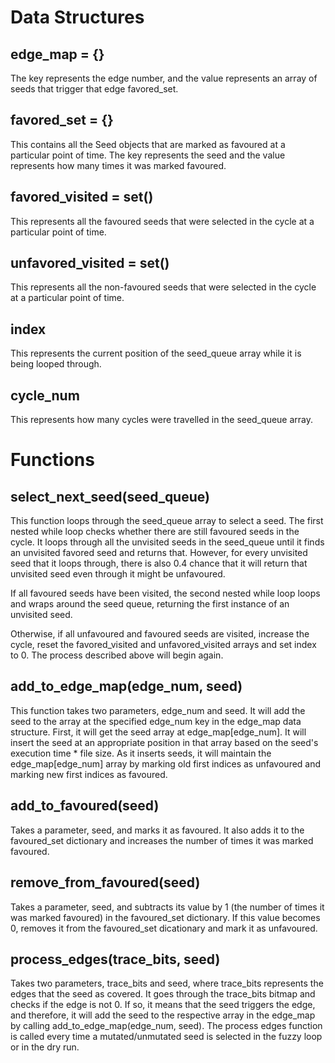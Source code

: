 # Data Structures

## edge_map = {}
The key represents the edge number, and the value represents an array of seeds that trigger that edge
favored_set.

## favored_set = {}
This contains all the Seed objects that are marked as favoured at a particular point of time.
The key represents the seed and the value represents how many times it was marked favoured.

## favored_visited = set()
This represents all the favoured seeds that were selected in the cycle at a particular point of time.

## unfavored_visited = set()
This represents all the non-favoured seeds that were selected in the cycle at a particular point of time.

## index
This represents the current position of the seed_queue array while it is being looped through.

## cycle_num
This represents how many cycles were travelled in the seed_queue array.

# Functions

## select_next_seed(seed_queue)
This function loops through the seed_queue array to select a seed. The first nested while loop checks whether there are still
favoured seeds in the cycle. It loops through all the unvisited seeds in the seed_queue until it finds an unvisited favored seed and returns that.
However, for every unvisited seed that it loops through, there is also 0.4 chance that it will return that unvisited seed even
through it might be unfavoured.

If all favoured seeds have been visited, the second nested while loop loops and wraps around the seed queue, returning the first instance
of an unvisited seed.

Otherwise, if all unfavoured and favoured seeds are visited, increase the cycle, reset the favored_visited and unfavored_visited arrays
and set index to 0. The process described above will begin again.

## add_to_edge_map(edge_num, seed)
This function takes two parameters, edge_num and seed. It will add the seed to the array at the specified edge_num key in the edge_map data structure.
First, it will get the seed array at edge_map[edge_num]. It will insert the seed at an appropriate position in that array based on the seed's
execution time * file size. As it inserts seeds, it will maintain the edge_map[edge_num] array by marking old first indices as unfavoured
and marking new first indices as favoured.

## add_to_favoured(seed)
Takes a parameter, seed, and marks it as favoured. It also adds it to the favoured_set dictionary and increases the number of times it was marked favoured.

## remove_from_favoured(seed)
Takes a parameter, seed, and subtracts its value by 1 (the number of times it was marked favoured) in the favoured_set dictionary. If this value
becomes 0, removes it from the favoured_set dicationary and mark it as unfavoured.

## process_edges(trace_bits, seed)
Takes two parameters, trace_bits and seed, where trace_bits represents the edges that the seed as covered.
It goes through the trace_bits bitmap and checks if the edge is not 0. If so, it means that the seed triggers the edge, and therefore,
it will add the seed to the respective array in the edge_map by calling add_to_edge_map(edge_num, seed). The process edges function
is called every time a mutated/unmutated seed is selected in the fuzzy loop or in the dry run.



